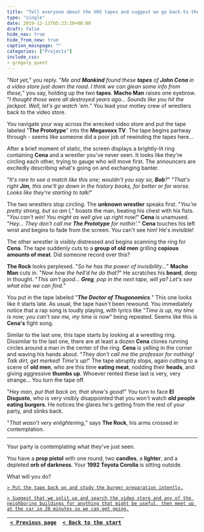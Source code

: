 ```yaml
---
title: "Tell everyone about the VHS tapes and suggest we go back to the video store to watch them for clues about what we should do."
type: "single"
date: 2019-12-11T05:23:20+00:00
draft: false
hide_nav: true
hide_from_new: true
caption_mainpage: ""
categories: ["Projects"]
include_css:
- gregory_quest
---
```


"*Not yet,*" you reply. "*Me and **Mankind** found these **tapes** of **John Cena** in a video store just down the road. I think we can glean some info from these,*" you say, holding up the two **tapes**. **Macho Man** raises one eyebrow. "*I thought those were all destroyed years ago... Sounds like you hit the jackpot. Well, let's go watch 'em.*" You lead your motley crew of wrestlers back to the video store.

You navigate your way across the wrecked video store and put the tape labeled "**The Prototype**" into the **Megavoxx TV**. The tape begins partway through - seems like someone did a poor job of rewinding the tapes here…

After a brief moment of static, the screen displays a brightly-lit ring containing **Cena** and a wrestler you've never seen. It looks like they're circling each other, trying to gauge who will move first. The announcers are excitedly describing what's going on and exchanging banter.

"*It's rare to see a match like this one; wouldn't you say so, **Bob**?*" "*That's right **Jim**, this one'll go down in the history books, for better or for worse. Looks like they're starting to talk!*"

The two wrestlers stop circling. The **unknown wrestler** speaks first. "*You're pretty strong, but so am I,*" boasts the man, beating his chest with his fists. "*You can't win! You might as well give up right now!*" **Cena** is unamused. "*Hey... They don't call me **The Prototype** for nothin'.*" **Cena** touches his left wrist and begins to fade from the screen. You can't see him! He's invisible!

The other wrestler is visibly distressed and begins scanning the ring for **Cena**. The tape suddenly cuts to a **group of old men** grilling **copious amounts of meat**. Did someone record over this?

**The Rock** looks perplexed. "*So he has the power of invisibility...*" **Macho Man** cuts in. "*Now how the hell'd he do that?*" He scratches his **beard**, deep in thought. "*This ain't good... **Greg**, pop in the next tape, will ya? Let's see what else we can find.*"

You put in the tape labeled "***The Doctor of Thugonomics**.*" This one looks like it starts late. As usual, the tape hasn't been rewound. You immediately notice that a rap song is loudly playing, with lyrics like "*Time is up, my time is now; you can't see me, my time is now*" being repeated. Seems like this is **Cena's** fight song.

Similar to the last one, this tape starts by looking at a wrestling ring. Dissimilar to the last one, there are at least a dozen **Cena** clones running circles around a man in the center of the ring. **Cena** is yelling in the corner and waving his hands about. "*They don't call me the professor for nothing! Talk dirt, get merked! Time's up!*" The tape abruptly stops, again cutting to a scene of **old men**, who are this time **eating meat**, nodding their **heads**, and giving aggressive **thumbs up**. Whoever rented these last is very, very strange... You turn the tape off.

"*Hey man, put that back on, that show's good!*" You turn to face **El Disgusto**, who is very visibly disappointed that you won't watch **old people eating burgers**. He notices the glares he's getting from the rest of your party, and slinks back.

"*That wasn't very enlightening,*" says **The Rock**, his arms crossed in contemplation.

---

Your party is contemplating what they've just seen. 

You have a **prop pistol** with one round, two **candles**, a **lighter**, and a depleted **orb of darkness**. Your **1992 Toyota Corolla** is sitting outside.

What will you do?

[``> Put the tape back on and study the burger preparation intently.``](../41a)

[``> Suggest that we split up and search the video store and any of the neighboring buildings for anything that might be useful, then meet up at the car in 20 minutes so we can get going.``](../42)

|[``< Previous page``](../40)|[``< Back to the start``](../)|
|---|---|